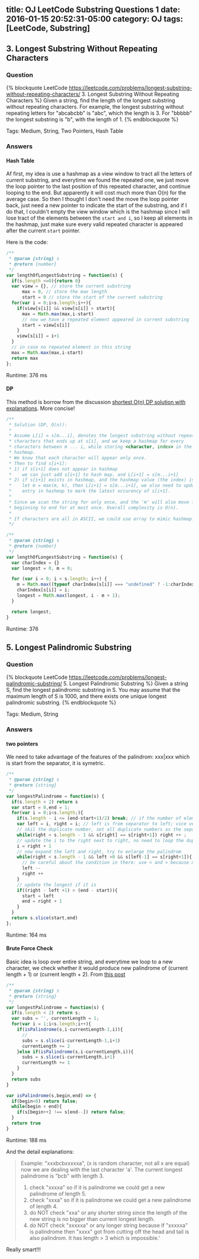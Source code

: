 title: OJ LeetCode Substring Questions 1
date: 2016-01-15 20:52:31-05:00
category: OJ
tags: [LeetCode, Substring]
---


## 3. Longest Substring Without Repeating Characters

### Question

{% blockquote LeetCode https://leetcode.com/problems/longest-substring-without-repeating-characters/ 3. Longest Substring Without Repeating Characters %}
Given a string, find the length of the longest substring without repeating characters. For example, the longest substring without repeating letters for "abcabcbb" is "abc", which the length is 3. For "bbbbb" the longest substring is "b", with the length of 1.
{% endblockquote %}

Tags: Medium, String, Two Pointers, Hash Table

### Answers

#### Hash Table

Af first, my idea is use a hashmap as a view window to tract all the letters of current substring, and everytime we found the repeated one, we just move the loop pointer to the last position of this repeated character, and continue looping to the end. But apparently it will cost much more than O(n) for the average case. So then I thought I don't need the move the loop pointer back, just need a new pointer to indicate the start of the substring, and if I do that, I couldn't empty the view window which is the hashmap since I will lose tract of the elements between the `start and i`, so I keep all elements in the hashmap, just make sure every valid repeated character is appeared after the current `start` pointer.

Here is the code:

``` javascript
/**
 * @param {string} s
 * @return {number}
 */
var lengthOfLongestSubstring = function(s) {
  if(s.length <=0){return 0}
  var view = {}, // store the current substring
      max = 0, // store the max length
      start = 0 // store the start of the current substring
  for(var i = 0;i<s.length;i++){
    if(view[s[i]] && view[s[i]] > start){
      max = Math.max(max,i-start)
      // now we have a repeated element appeared in current substring
      start = view[s[i]]
    }
    view[s[i]] = i+1
  }
  // in case no repeated element in this string
  max = Math.max(max,i-start)
  return max
};
```

Runtime: 376 ms

#### DP

This method is borrow from the discussion [shortest O(n) DP solution with explanations](https://leetcode.com/discuss/13336/shortest-o-n-dp-solution-with-explanations). More concise!

``` javascript
/**
 * Solution (DP, O(n)):
 * 
 * Assume L[i] = s[m...i], denotes the longest substring without repeating
 * characters that ends up at s[i], and we keep a hashmap for every
 * characters between m ... i, while storing <character, index> in the
 * hashmap.
 * We know that each character will appear only once.
 * Then to find s[i+1]:
 * 1) if s[i+1] does not appear in hashmap
 *    we can just add s[i+1] to hash map. and L[i+1] = s[m...i+1]
 * 2) if s[i+1] exists in hashmap, and the hashmap value (the index) is k
 *    let m = max(m, k), then L[i+1] = s[m...i+1], we also need to update
 *    entry in hashmap to mark the latest occurency of s[i+1].
 * 
 * Since we scan the string for only once, and the 'm' will also move from
 * beginning to end for at most once. Overall complexity is O(n).
 *
 * If characters are all in ASCII, we could use array to mimic hashmap.
 */

/**
 * @param {string} s
 * @return {number}
 */
var lengthOfLongestSubstring = function(s) {
  var charIndex = {}
  var longest = 0, m = 0;

  for (var i = 0; i < s.length; i++) {
    m = Math.max((typeof charIndex[s[i]] === "undefined" ? -1:charIndex[s[i]]) + 1, m);    // automatically takes care of -1 case
    charIndex[s[i]] = i;
    longest = Math.max(longest, i - m + 1);
  }

  return longest;
}
```
Runtime: 376


## 5. Longest Palindromic Substring

### Question

{% blockquote LeetCode https://leetcode.com/problems/longest-palindromic-substring/ 5. Longest Palindromic Substring %}
Given a string S, find the longest palindromic substring in S. You may assume that the maximum length of S is 1000, and there exists one unique longest palindromic substring.
{% endblockquote %}

Tags: Medium, String

### Answers

#### two pointers

We need to take advantage of the features of the palindrom: xxx|xxx which is start from the separator, it is symetric.

``` javascript
/**
 * @param {string} s
 * @return {string}
 */
var longestPalindrome = function(s) {
  if(s.length < 2) return s
  var start = 0,end = 1;
  for(var i = 0;i<s.length;){
    if(s.length - i <= (end-start+1)/2) break; // if the number of elements left is less than half of length of current longest palindrome, then we can break safely
    var left = i, right = i; // left is from separator to left; vice versa for right
    // skil the duplicate number, set all duplicate numbers as the separator of the palindrom since duplicate numbers definitely are palindrom 
    while(right < s.length - 1 && s[right] == s[right+1]) right ++ ;
    // update the i to the right next to right, no need to loop the duplicate number
    i = right + 1
    // now expand the left and right, try to enlarge the palindrom
    while(right < s.length - 1 && left >0 && s[left-1] == s[right+1]){
      // be careful about the condition in there: use < and > because maybe have 'bbb', so the s[left-1] and s[right+1] both are undefined, and they are equal...
      left --
      right ++
    }
    // update the longest if it is
    if((right - left +1) > (end - start)){
      start = left
      end = right + 1
    }
  }
  return s.slice(start,end)
};
```
Runtime: 164 ms

#### Brute Force Check

Basic idea is loop over entire string, and everytime we loop to a new character, we check whether it would produce new palindrome of (current length + 1) or (current length + 2). From [this post](https://leetcode.com/discuss/52814/ac-relatively-short-and-very-clear-java-solution)

``` javascript
/**
 * @param {string} s
 * @return {string}
 */
var longestPalindrome = function(s) {
  if(s.length < 2) return s;
  var subs = '', currentLength = 1;
  for(var i = 1;i<s.length;i++){
    if(isPalindrome(s,i-currentLength-1,i)){
      // 
      subs = s.slice(i-currentLength-1,i+1)
      currentLength += 2
    }else if(isPalindrome(s,i-currentLength,i)){
      subs = s.slice(i-currentLength,i+1)
      currentLength += 1
    }
  }
  return subs
}

var isPalindrome(s,begin,end) => {
  if(begin<0) return false;
  while(begin < end){
    if(s[begin++] !== s[end--]) return false;
  }
  return true
}
```

Runtime: 188 ms

And the detail explanations:

> Example: "xxxbcbxxxxxa", (x is random character, not all x are equal) now we are dealing with the last character 'a'. The current longest palindrome is "bcb" with length 3.
> 1. check "xxxxa" so if it is palindrome we could get a new palindrome of length 5.
> 2. check "xxxa" so if it is palindrome we could get a new palindrome of length 4.
> 3. do NOT check "xxa" or any shorter string since the length of the new string is no bigger than current longest length.
> 4. do NOT check "xxxxxa" or any longer string because if "xxxxxa" is palindrome then "xxxx" got  from cutting off the head and tail is also palindrom. It has length > 3 which is impossible.'

Really smart!!!

